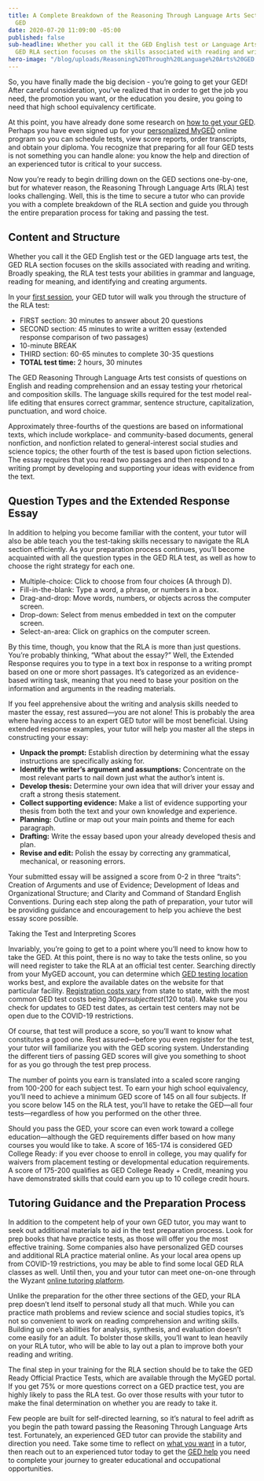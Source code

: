 ```yaml
---
title: A Complete Breakdown of the Reasoning Through Language Arts Section of the
  GED
date: 2020-07-20 11:09:00 -05:00
published: false
sub-headline: Whether you call it the GED English test or Language Arts test, the
  GED RLA section focuses on the skills associated with reading and writing.
hero-image: "/blog/uploads/Reasoning%20Through%20Language%20Arts%20GED.png"
---
```


So, you have finally made the big decision - you’re going to get your GED! After careful consideration, you’ve realized that in order to get the job you need, the promotion you want, or the education you desire, you going to need that high school equivalency certificate. 

At this point, you have already done some research on [how to get your GED](https://www.wyzant.com/blog/how-to-get-your-ged/). Perhaps  you have even signed up for your [personalized MyGED](https://ged.com/) online program so you can schedule tests, view score reports, order transcripts, and obtain your diploma. You recognize that preparing for all four GED tests is not something you can handle alone: you know the help and direction of an experienced tutor is critical to your success.

Now you’re ready to begin drilling down on the GED sections one-by-one, but for whatever reason, the Reasoning Through Language Arts (RLA) test looks challenging. Well, this is the time to secure a tutor who can provide you with a complete breakdown of the RLA section and guide you through the entire preparation process for taking and passing the test.

## Content and Structure
Whether you call it the GED English test or the GED language arts test, the GED RLA section focuses on the skills associated with reading and writing. Broadly speaking, the RLA test tests your abilities in grammar and language, reading for meaning, and identifying and creating arguments. 

In your [first session](https://www.wyzant.com/blog/ged_tutoring/), your GED tutor will walk you through the structure of the RLA test:

* FIRST section: 30 minutes to answer about 20 questions
* SECOND section: 45 minutes to write a written essay (extended response comparison of two passages) 
* 10-minute BREAK
* THIRD section: 60-65 minutes to complete 30-35 questions   
* **TOTAL test time:** 2 hours, 30 minutes

The GED Reasoning Through Language Arts test consists of questions on English and reading comprehension and an essay testing your rhetorical and composition skills. The language skills required for the test model real-life editing that ensures correct grammar, sentence structure, capitalization, punctuation, and word choice. 

Approximately three-fourths of the questions are based on informational texts, which include workplace- and community-based documents, general nonfiction, and nonfiction related to general-interest social studies and science topics; the other fourth of the test is based upon fiction selections. The essay requires that you read two passages and then respond to a writing prompt by developing and supporting your ideas with evidence from the text.

## Question Types and the Extended Response Essay
In addition to helping you become familiar with the content, your tutor will also be able teach you the test-taking skills necessary to navigate the RLA section efficiently. As your preparation process continues, you’ll become acquainted with all the question types in the GED RLA test, as well as how to choose the right strategy for each one.

* Multiple-choice: Click to choose from four choices (A through D).
* Fill-in-the-blank: Type a word, a phrase, or numbers in a box.
* Drag-and-drop: Move words, numbers, or objects across the computer screen. 
* Drop-down: Select from menus embedded in text on the computer screen.
* Select-an-area: Click on graphics on the computer screen.

By this time, though, you know that the RLA is more than just questions. You’re probably thinking, “What about the essay?” Well, the Extended Response requires you to type in a text box in response to a writing prompt based on one or more short passages. It’s categorized as an evidence-based writing task, meaning that you need to base your position on the information and arguments in the reading materials. 

If you feel apprehensive about the writing and analysis skills needed to master the essay, rest assured—you are not alone! This is probably the area where having access to an expert GED tutor will be most beneficial. Using extended response examples, your tutor will help you master all the steps in constructing your essay:

* **Unpack the prompt:** Establish direction by determining what the essay instructions are specifically asking for.
* **Identify the writer’s argument and assumptions:** Concentrate on the most relevant parts to nail down just what the author’s intent is. 
* **Develop thesis:** Determine your own idea that will driver your essay and craft a strong thesis statement.
* **Collect supporting evidence:** Make a list of evidence supporting your thesis from both the text and your own knowledge and experience.
* **Planning:** Outline or map out your main points and theme for each paragraph.
* **Drafting:** Write the essay based upon your already developed thesis and plan.
* **Revise and edit:** Polish the essay by correcting any grammatical, mechanical, or reasoning errors.

Your submitted essay will be assigned a score from 0-2 in three “traits”: Creation of Arguments and use of Evidence; Development of Ideas and Organizational Structure; and Clarity and Command of Standard English Conventions. During each step along the path of preparation, your tutor will be providing guidance and encouragement to help you achieve the best essay score possible. 

Taking the Test and Interpreting Scores

Invariably, you’re going to get to a point where you’ll need to know how to take the GED. At this point, there is no way to take the tests online, so you will need register to take the RLA at an official test center. Searching directly from your MyGED account, you can determine which [GED testing location](https://ged.com/about_test/scheduling/#:~:text=Scheduling%20Your%20Test,-Once%20you're&text=Simply%20log%20into%20your%20GED,a%20credit%20or%20debit%20card.) works best, and explore the available dates on the website for that particular facility. [Registration costs vary](https://ged.com/about_test/price_and_state_rules/) from state to state, with the most common GED test costs being $30 per subject test ($120 total). Make sure you check for updates to GED test dates, as certain test centers may not be open due to the COVID-19 restrictions.

Of course, that test will produce a score, so you’ll want to know what constitutes a good one. Rest assured—before you even register for the test, your tutor will familiarize you with the GED scoring system. Understanding the different tiers of passing GED scores will give you something to shoot for as you go through the test prep process.

The number of points you earn is translated into a scaled score ranging from 100-200 for each subject test. To earn your high school equivalency, you’ll need to achieve a minimum GED score of 145 on all four subjects. If you score below 145 on the RLA test, you’ll have to retake the GED—all four tests—regardless of how you performed on the other three.

Should you pass the GED, your score can even work toward a college education—although the GED requirements differ based on how many courses you would like to take. A score of 165-174 is considered GED College Ready: if you ever choose to enroll in college, you may qualify for waivers from placement testing or developmental education requirements. A score of 175-200 qualifies as GED College Ready + Credit, meaning you have demonstrated skills that could earn you up to 10 college credit hours.

## Tutoring Guidance and the Preparation Process

In addition to the competent help of your own GED tutor, you may want to seek out additional materials to aid in the test preparation process. Look for prep books that have practice tests, as those will offer you the most effective training. Some companies also have personalized GED courses and additional RLA practice material online. As your local area opens up from COVID-19 restrictions, you may be able to find some local GED RLA classes as well. Until then, you and your tutor can meet one-on-one through the Wyzant [online tutoring platform](https://www.wyzant.com/blog/online-learning-tool-video/). 

Unlike the preparation for the other three sections of the GED, your RLA prep doesn’t lend itself to personal study all that much. While you can practice math problems and review science and social studies topics, it’s not so convenient to work on reading comprehension and writing skills. Building up one’s abilities for analysis, synthesis, and evaluation doesn’t come easily for an adult. To bolster those skills, you’ll want to lean heavily on your RLA tutor, who will be able to lay out a plan to improve both your reading and writing.

The final step in your training for the RLA section should be to take the GED Ready Official Practice Tests, which are available through the MyGED portal. If you get 75% or more questions correct on a GED practice test, you are highly likely to pass the RLA test. Go over those results with your tutor to make the final determination on whether you are ready to take it.

Few people are built for self-directed learning, so it’s natural to feel adrift as you begin the path toward passing the Reasoning Through Language Arts test. Fortunately, an experienced GED tutor can provide the stability and direction you need. Take some time to reflect on [what you want](https://www.wyzant.com/blog/3-things-to-keep-in-mind-when-choosing-a-tutor/) in a tutor, then reach out to an experienced tutor today to get the [GED help](https://www.wyzant.com/GED_tutors.aspx) you need to complete your journey to greater educational and occupational opportunities.